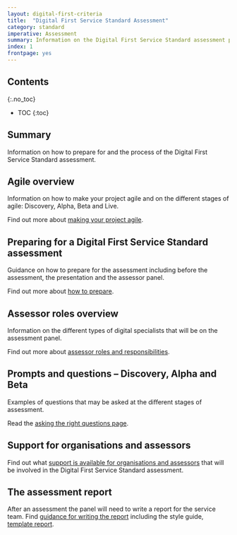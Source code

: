 ```yaml
---
layout: digital-first-criteria
title:  "Digital First Service Standard Assessment"
category: standard
imperative: Assessment
summary: Information on the Digital First Service Standard assessment process
index: 1
frontpage: yes
---
```


## Contents
{:.no_toc}
* TOC
{:toc}
<!--TOC max3-->

## Summary

Information on how to prepare for and the process of the Digital First Service Standard assessment.

## Agile overview

Information on how to make your project agile and on the different stages of agile: Discovery, Alpha, Beta and Live.

Find out more about [making your project agile](/assessments/agile-overview).

## Preparing for a Digital First Service Standard assessment

Guidance on how to prepare for the assessment including before the assessment, the presentation and the assessor panel.

Find out more about [how to prepare](/assessments/assessment-preparation).

## Assessor roles overview

Information on the different types of digital specialists that will be on the assessment panel.

Find out more about [assessor roles and responsibilities](/assessments/assessment-panel-roles).

## Prompts and questions – Discovery, Alpha and Beta

Examples of questions that may be asked at the different stages of assessment.

Read the [asking the right questions page](/assessments/asking-the-right-questions).

## Support for organisations and assessors

Find out what [support is available for organisations and assessors](/assessments/support-for-organisations-and-assessors) that will be involved in the Digital First Service Standard assessment.

## The assessment report

After an assessment the panel will need to write a report for the service team. Find [guidance for writing the report](/assessments/assessment-guide-to-writing-the-report) including the style guide, [template report](/Assessment_report_template.docx).
